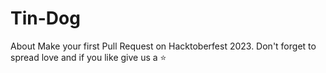 # Tin-Dog
About Make your first Pull Request on Hacktoberfest 2023. Don't forget to spread love and if you like give us a ⭐️

